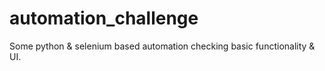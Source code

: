 # automation_challenge
Some python &amp; selenium based automation checking basic functionality &amp; UI.
